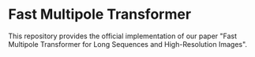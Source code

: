 # Fast Multipole Transformer

This repository provides the official implementation of our paper "Fast Multipole Transformer for Long Sequences and High-Resolution Images".
